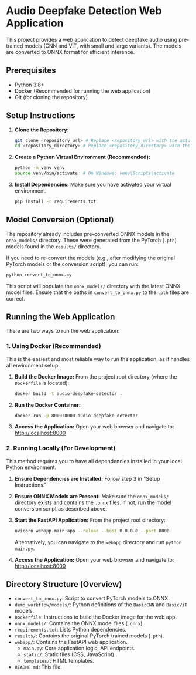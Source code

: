# Audio Deepfake Detection Web Application

This project provides a web application to detect deepfake audio using pre-trained models (CNN and ViT, with small and large variants). The models are converted to ONNX format for efficient inference.

## Prerequisites

*   Python 3.8+
*   Docker (Recommended for running the web application)
*   Git (for cloning the repository)

## Setup Instructions

1.  **Clone the Repository:**
    ```bash
    git clone <repository_url> # Replace <repository_url> with the actual URL
    cd <repository_directory> # Replace <repository_directory> with the cloned folder name
    ```

2.  **Create a Python Virtual Environment (Recommended):**
    ```bash
    python -m venv venv
    source venv/bin/activate  # On Windows: venv\Scripts\activate
    ```

3.  **Install Dependencies:**
    Make sure you have activated your virtual environment.
    ```bash
    pip install -r requirements.txt
    ```

## Model Conversion (Optional)

The repository already includes pre-converted ONNX models in the `onnx_models/` directory. These were generated from the PyTorch (`.pth`) models found in the `results/` directory.

If you need to re-convert the models (e.g., after modifying the original PyTorch models or the conversion script), you can run:

```bash
python convert_to_onnx.py
```
This script will populate the `onnx_models/` directory with the latest ONNX model files. Ensure that the paths in `convert_to_onnx.py` to the `.pth` files are correct.

## Running the Web Application

There are two ways to run the web application:

### 1. Using Docker (Recommended)

This is the easiest and most reliable way to run the application, as it handles all environment setup.

1.  **Build the Docker Image:**
    From the project root directory (where the `Dockerfile` is located):
    ```bash
    docker build -t audio-deepfake-detector .
    ```

2.  **Run the Docker Container:**
    ```bash
    docker run -p 8000:8000 audio-deepfake-detector
    ```

3.  **Access the Application:**
    Open your web browser and navigate to:
    [http://localhost:8000](http://localhost:8000)

### 2. Running Locally (For Development)

This method requires you to have all dependencies installed in your local Python environment.

1.  **Ensure Dependencies are Installed:**
    Follow step 3 in "Setup Instructions."

2.  **Ensure ONNX Models are Present:**
    Make sure the `onnx_models/` directory exists and contains the `.onnx` files. If not, run the model conversion script as described above.

3.  **Start the FastAPI Application:**
    From the project root directory:
    ```bash
    uvicorn webapp.main:app --reload --host 0.0.0.0 --port 8000
    ```
    Alternatively, you can navigate to the `webapp` directory and run `python main.py`.

4.  **Access the Application:**
    Open your web browser and navigate to:
    [http://localhost:8000](http://localhost:8000)

## Directory Structure (Overview)

-   `convert_to_onnx.py`: Script to convert PyTorch models to ONNX.
-   `demo_workflow/models/`: Python definitions of the `BasicCNN` and `BasicViT` models.
-   `Dockerfile`: Instructions to build the Docker image for the web app.
-   `onnx_models/`: Contains the ONNX model files (`.onnx`).
-   `requirements.txt`: Lists Python dependencies.
-   `results/`: Contains the original PyTorch trained models (`.pth`).
-   `webapp/`: Contains the FastAPI web application.
    -   `main.py`: Core application logic, API endpoints.
    -   `static/`: Static files (CSS, JavaScript).
    -   `templates/`: HTML templates.
-   `README.md`: This file.
